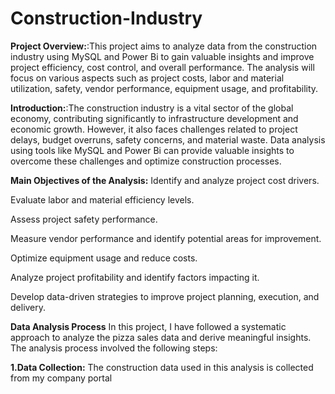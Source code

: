 # Construction-Industry
**Project Overview:**:This project aims to analyze data from the construction industry using MySQL and Power Bi to gain valuable insights and improve project efficiency, cost control, and overall performance. The analysis will focus on various aspects such as project costs, labor and material utilization, safety, vendor performance, equipment usage, and profitability.

**Introduction:**:The construction industry is a vital sector of the global economy, contributing significantly to infrastructure development and economic growth. However, it also faces challenges related to project delays, budget overruns, safety concerns, and material waste. Data analysis using tools like MySQL and Power Bi can provide valuable insights to overcome these challenges and optimize construction processes.

**Main Objectives of the Analysis:**
Identify and analyze project cost drivers.

Evaluate labor and material efficiency levels.

Assess project safety performance.

Measure vendor performance and identify potential areas for improvement.

Optimize equipment usage and reduce costs.

Analyze project profitability and identify factors impacting it.

Develop data-driven strategies to improve project planning, execution, and delivery.

**Data Analysis Process**
In this project, I have followed a systematic approach to analyze the pizza sales data and derive meaningful insights. The analysis process involved the following steps:

**1.**Data Collection:****
The construction data used in this analysis is collected from my company portal
